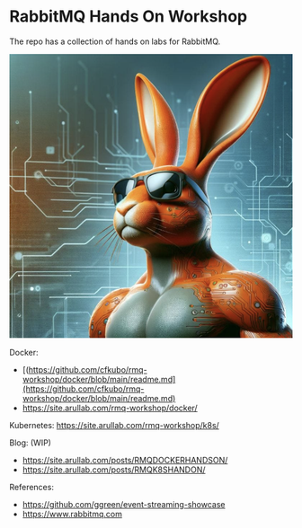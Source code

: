 # RabbitMQ Hands On Workshop


The repo has a collection of hands on  labs for RabbitMQ. 

![RabbitMQ Screenshot](static/rmq.png)

Docker:
- [(https://github.com/cfkubo/rmq-workshop/docker/blob/main/readme.md](https://github.com/cfkubo/rmq-workshop/docker/blob/main/readme.md)
- https://site.arullab.com/rmq-workshop/docker/

Kubernetes: https://site.arullab.com/rmq-workshop/k8s/


Blog: (WIP)
-  https://site.arullab.com/posts/RMQDOCKERHANDSON/
-  https://site.arullab.com/posts/RMQK8SHANDON/


References: 
- https://github.com/ggreen/event-streaming-showcase
- https://www.rabbitmq.com



